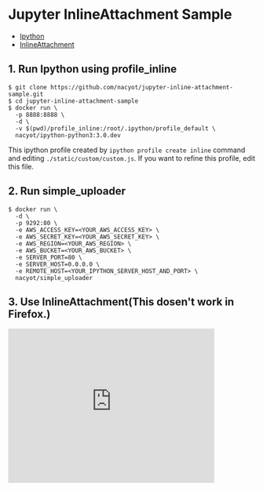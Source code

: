 # Jupyter InlineAttachment Sample

* [Ipython](https://github.com/ipython/ipython)
* [InlineAttachment](https://github.com/Rovak/InlineAttachment)

## 1. Run Ipython using profile_inline 

```
$ git clone https://github.com/nacyot/jupyter-inline-attachment-sample.git
$ cd jupyter-inline-attachment-sample
$ docker run \
  -p 8888:8888 \
  -d \
  -v $(pwd)/profile_inline:/root/.ipython/profile_default \
  nacyot/ipython-python3:3.0.dev
```

This ipython profile created by `ipython profile create inline` command and editing `./static/custom/custom.js`. If you want to refine this profile, edit this file.

## 2. Run simple_uploader

```
$ docker run \
  -d \
  -p 9292:80 \
  -e AWS_ACCESS_KEY=<YOUR_AWS_ACCESS_KEY> \
  -e AWS_SECRET_KEY=<YOUR_AWS_SECRET_KEY> \
  -e AWS_REGION=<YOUR_AWS_REGION> \
  -e AWS_BUCKET=<YOUR_AWS_BUCKET> \
  -e SERVER_PORT=80 \
  -e SERVER_HOST=0.0.0.0 \
  -e REMOTE_HOST=<YOUR_IPYTHON_SERVER_HOST_AND_PORT> \
  nacyot/simple_uploader
```

## 3. Use InlineAttachment(This dosen't work in Firefox.)

<iframe width="420" height="315" src="https://www.youtube.com/embed/zEFQRqelnRo" frameborder="0" allowfullscreen></iframe>
